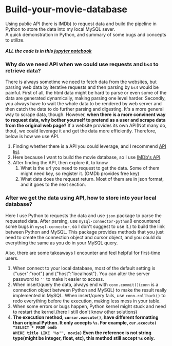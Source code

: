 # Build-your-movie-database
Using public API (here is IMDb) to request data and build the pipeline in Python to store the data into my local MySQL sever.<br>A quick demonstration in Python, and summary of some bugs and concepts to utilize.</br>
<br>***ALL the code is in this [jupyter notebook](https://github.com/TeddyWang0202/Build-your-movie-database/blob/master/Python_SQL_IMDb.ipynb)***</br> 

### Why do we need API when we could use requests and <code>bs4</code> to retrieve data?
There is always sometime we need to fetch data from the websites, but parsing web data by iterative requests and then parsing by <code>bs4</code> would be painful. First of all, the html data might be hard to parse or even some of the data are generated dynamically, making parsing one level harder. Secondly, you always have to wait the whole data to be rendered by web server and then catch the data to do further parsing and digesting. It's a more general way to scrape data, though. However, **when there is a more convinent way to request data, why bother yourself to pretend as a user and scrape data from the original web page?** If a website provides its own API(Not many do, thou), we could leverage it and get the data more efficiently. Therefore, below is how we use API.

1. Finding whether there is a API you could leverage, and I recommend [API list](https://apilist.fun/). 
2. Here because I want to build the movie database, so I use [IMDb's API](http://www.omdbapi.com/).
3. After finding the API, then explore it, to know
    1. What is the url you need to request to get the data. Some of them might need key, so register it. (OMDb provides free key)
    2. What data does the request return. Most of them are in json format, and it goes to the next section.


### After we get the data using API, how to store into your local database?
Here I use Python to requests the data and use <code>json</code> package to parse the requested data. After parsing, use <code>mysql-connector-python</code>(I encountered some bugs in <code>mysql-connector</code>, so I don't suggest to use it.) to build the link between Python and MySQL. This package provides methods that you just need to create the connection object and cursor object, and you could do everything the same as you do in your MySQL query.
    
Also, there are some takeaways I encounter and feel helpful for first-time users.
1. When connect to your local database, most of the default setting is \{"user":"root"\} and \{"host":"localhost"\}. You can alter the server password to <code>''</code> to make it easier to access.
2. When insert/query the data, always end with <code>conn.commit()</code>(<code>conn</code> is a connection object between Python and MySQL) to make the result really implemented in MySQL. When insert/query fails, use <code>conn.rollback()</code> to redo everything before the execution, making less mess in your table.
3. When some errors or bugs happen, Python kernel might stuck and need to restart the kernel.(here I still don't know other solutions)
4. **The execution method, <code>cursor.execute()</code>, have different formatting than original Python. It only accepts <code>%s</code>. For example, <code>cur.execute( "SELECT * FROM omdb WHERE title LIKE '%s'", movie)</code> Even the reference is not string type(might be integer, float, etc), this method still accept <code>%s</code> only.**
